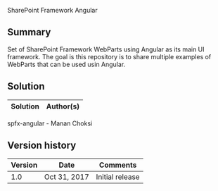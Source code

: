SharePoint Framework Angular

## Summary
Set of SharePoint Framework WebParts using Angular as its main UI framework. The goal is this repository is to share multiple examples of WebParts that can be used usin Angular.

## Solution

Solution|Author(s)
--------|---------
spfx-angular -   Manan Choksi 

## Version history

Version|Date|Comments
-------|----|--------
1.0|Oct 31, 2017|Initial release

